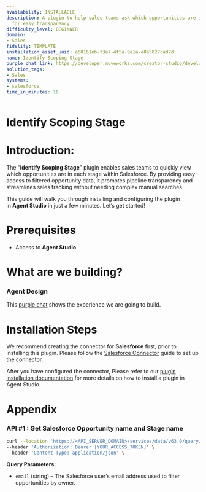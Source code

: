 ```yaml
---
availability: INSTALLABLE
description: A plugin to help sales teams ask which opportunities are in what stage
  for easy transparency.
difficulty_level: BEGINNER
domain:
- Sales
fidelity: TEMPLATE
installation_asset_uuid: a58161eb-f3a7-4f5a-9e1a-e8a5827cad7d
name: Identify Scoping Stage
purple_chat_link: https://developer.moveworks.com/creator-studio/developer-tools/purple-chat/?conversation=%7B%22startTimestamp%22%3A%2211%3A43%2BAM%22%2C%22messages%22%3A%5B%7B%22role%22%3A%22user%22%2C%22parts%22%3A%5B%7B%22richText%22%3A%22%3Cp%3ECan+you+summarize+my+opportunities+by+stage%3F%3C%2Fp%3E%22%7D%5D%7D%2C%7B%22role%22%3A%22assistant%22%2C%22parts%22%3A%5B%7B%22reasoningSteps%22%3A%5B%7B%22status%22%3A%22success%22%2C%22richText%22%3A%22Aggregates+and+names+opportunity+stages+for+the+user%27s+account+from+Salesforce%22%7D%5D%7D%2C%7B%22richText%22%3A%22Here%27s+a+summary+of+your+current+opportunities+by+stage+with+their+names%3A%22%7D%2C%7B%22richText%22%3A%22%3Cb%3EProspecting%3C%2Fb%3E%3Cbr%3E%3Cb%3EOpportunities%3A%3C%2Fb%3E+Acme+Inc.%2C+Beta+Corp.%22%7D%2C%7B%22richText%22%3A%22%3Cb%3ENeeds+Analysis%3C%2Fb%3E%3Cbr%3E%3Cb%3EOpportunities%3A%3C%2Fb%3E+Gamma+Tech%2C+Delta+Solutions%22%7D%2C%7B%22richText%22%3A%22%3Cb%3EProposal%2FPrice+Quote%3C%2Fb%3E%3Cbr%3E%3Cb%3EOpportunities%3A%3C%2Fb%3E+Epsilon+Products%22%7D%2C%7B%22richText%22%3A%22%3Cb%3ENegotiation%2FReview%3C%2Fb%3E%3Cbr%3E%3Cb%3EOpportunities%3A%3C%2Fb%3E+Zeta+Services%22%7D%5D%7D%5D%7D
solution_tags:
- Sales
systems:
- salesforce
time_in_minutes: 10
---
```


# Identify Scoping Stage

# Introduction:

The “**Identify Scoping Stage**” plugin enables sales teams to quickly view which opportunities are in each stage within Salesforce. By providing easy access to filtered opportunity data, it promotes pipeline transparency and streamlines sales tracking without needing complex manual searches.

This guide will walk you through installing and configuring the plugin in **Agent Studio** in just a few minutes. Let’s get started!

# Prerequisites

- Access to **Agent Studio**

# **What are we building?**

### **Agent Design**

This [purple chat](https://developer.moveworks.com/creator-studio/developer-tools/purple-chat?conversation=%7B%22startTimestamp%22%3A%2211%3A43%2BAM%22%2C%22messages%22%3A%5B%7B%22role%22%3A%22user%22%2C%22parts%22%3A%5B%7B%22richText%22%3A%22%3Cp%3ECan+you+summarize+my+opportunities+by+stage%3F%3C%2Fp%3E%22%7D%5D%7D%2C%7B%22role%22%3A%22assistant%22%2C%22parts%22%3A%5B%7B%22reasoningSteps%22%3A%5B%7B%22status%22%3A%22success%22%2C%22richText%22%3A%22Aggregates+and+names+opportunity+stages+for+the+user%27s+account+from+Salesforce%22%7D%5D%7D%2C%7B%22richText%22%3A%22Here%27s+a+summary+of+your+current+opportunities+by+stage+with+their+names%3A%22%7D%2C%7B%22richText%22%3A%22%3Cb%3EProspecting%3C%2Fb%3E%3Cbr%3E%3Cb%3EOpportunities%3A%3C%2Fb%3E+Acme+Inc.%2C+Beta+Corp.%22%7D%2C%7B%22richText%22%3A%22%3Cb%3ENeeds+Analysis%3C%2Fb%3E%3Cbr%3E%3Cb%3EOpportunities%3A%3C%2Fb%3E+Gamma+Tech%2C+Delta+Solutions%22%7D%2C%7B%22richText%22%3A%22%3Cb%3EProposal%2FPrice+Quote%3C%2Fb%3E%3Cbr%3E%3Cb%3EOpportunities%3A%3C%2Fb%3E+Epsilon+Products%22%7D%2C%7B%22richText%22%3A%22%3Cb%3ENegotiation%2FReview%3C%2Fb%3E%3Cbr%3E%3Cb%3EOpportunities%3A%3C%2Fb%3E+Zeta+Services%22%7D%5D%7D%5D%7D) shows the experience we are going to build.

# Installation Steps

We recommend creating the connector for **Salesforce** first, prior to installing this plugin. Please follow the [Salesforce Connector](https://developer.moveworks.com/marketplace/package/?id=salesforce&hist=home) guide to set up the connector.

After you have configured the connector, Please refer to our [plugin installation documentation](https://help.moveworks.com/docs/ai-agent-marketplace-installation) for more details on how to install a plugin in Agent Studio.

# **Appendix**

### API #1 : Get Salesforce Opportunity name and Stage name

```bash
curl --location 'https://<API_SERVER_DOMAIN>/services/data/v63.0/query/?q=SELECT%20Name%2C%20StageName%2C%20Owner.Email%20FROM%20Opportunity%20WHERE%20Owner.Email%3D%27<Owner_EMAIL>%27%20LIMIT%2010' \
--header 'Authorization: Bearer [YOUR_ACCESS_TOKEN]' \
--header 'Content-Type: application/json' \
```

**Query Parameters:** 

- `email` (string) – The Salesforce user’s email address used to filter opportunities by owner.

